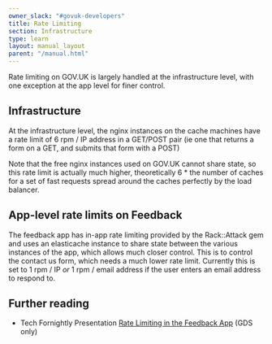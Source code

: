 ```yaml
---
owner_slack: "#govuk-developers"
title: Rate Limiting
section: Infrastructure
type: learn
layout: manual_layout
parent: "/manual.html"
---
```


Rate limiting on GOV.UK is largely handled at the infrastructure level, with one exception at the app level for finer control.

## Infrastructure

At the infrastructure level, the nginx instances on the cache machines have a rate limit of 6 rpm / IP address in a GET/POST pair (ie one that returns a form on a GET, and submits that form with a POST)

Note that the free nginx instances used on GOV.UK cannot share state, so this rate limit is actually much higher, theoretically 6 * the number of caches for a set of fast requests spread around the caches perfectly by the load balancer.

## App-level rate limits on Feedback

The feedback app has in-app rate limiting provided by the Rack::Attack gem and uses an elasticache instance to share state between the various instances of the app, which allows much closer control. This is to control the contact us form, which needs a much lower rate limit. Currently this is set to 1 rpm / IP *or* 1 rpm / email address if the user enters an email address to respond to.

## Further reading

* Tech Fornightly Presentation [Rate Limiting in the Feedback App](https://docs.google.com/presentation/d/14TUCoc6mxf9z5eR0hvrU9LFd-Cr6zNu4E-5gXVll-U8/htmlpresent) (GDS only)
